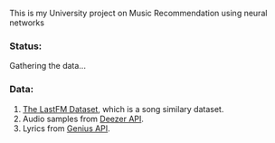 This is my University project on Music Recommendation using neural networks

### Status:
Gathering the data...

### Data:
1. [The LastFM Dataset](https://labrosa.ee.columbia.edu/millionsong/lastfm), which is a song similary dataset.
2. Audio samples from [Deezer API](http://developers.deezer.com/).
3. Lyrics from [Genius API](https://genius.com/developers).
